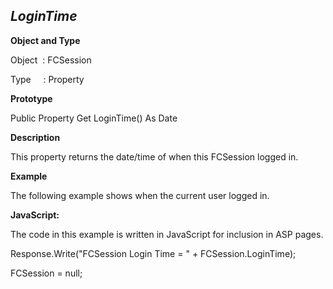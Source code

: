 _LoginTime_
-----------

**Object and Type**

Object  : FCSession

Type     : Property

**Prototype**

Public Property Get LoginTime() As Date

**Description**

This property returns the date/time of when this FCSession logged in.

**Example**

The following example shows when the current user logged in.

**JavaScript:**

The code in this example is written in JavaScript for inclusion in ASP pages.

Response.Write("FCSession Login Time = " + FCSession.LoginTime);

FCSession = null;